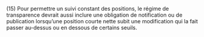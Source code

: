 (15) Pour permettre un suivi constant des positions, le régime de transparence devrait aussi inclure une obligation de notification ou de publication lorsqu’une position courte nette subit une modification qui la fait passer au-dessus ou en dessous de certains seuils.